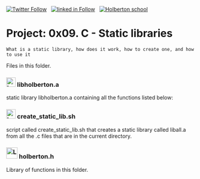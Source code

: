  [![Twitter Follow](https://img.shields.io/twitter/follow/jepez90?label=Follow%20me&style=social)](https://twitter.com/Jepez90) &nbsp; [![linked in Follow](https://img.shields.io/badge/LinkedIn-Follow-blue)](https://www.linkedin.com/in/jerson-p%C3%A9rez-010059a4/) &nbsp; [![Holberton school](https://img.shields.io/badge/Holberton_School-red)](https://twitter.com/HolbertonCOL)

# Project: 0x09. C - Static libraries

``` What is a static library, how does it work, how to create one, and how to use it ```

Files in this folder.

### <img src="https://i.imgur.com/YsJn6NU.png?1" alt="Logo C" height="25"> libholberton.a

static library libholberton.a containing all the functions listed below:

### <img src="https://i.imgur.com/YsJn6NU.png?1" alt="Logo C" height="25"> create_static_lib.sh

script called create_static_lib.sh that creates a static library called liball.a from all the .c files that are in the current directory.

### <img src="https://i.imgur.com/b3mhfGO.png" alt="Logo document" height="30"> holberton.h

Library of functions in this folder.
